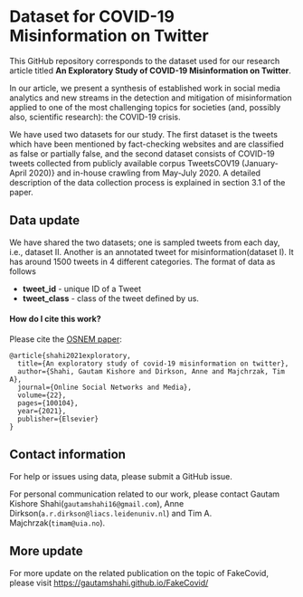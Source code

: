 # Dataset for COVID-19 Misinformation on Twitter

This GitHub repository corresponds to the dataset used for our research article titled **An Exploratory Study of COVID-19 Misinformation on Twitter**.

In our article, we present a synthesis of established work in social media analytics and new streams in the detection and mitigation of misinformation applied to one of the most challenging topics for societies (and, possibly also, scientific research): the COVID-19 crisis.

We have used two datasets for our study. The first dataset is the tweets which have been mentioned by fact-checking websites and are classified as false or partially false, and the second dataset consists of COVID-19 tweets collected from publicly available corpus TweetsCOV19 (January-April 2020)} and in-house crawling from May-July 2020. A detailed description of the data collection process is explained in section 3.1 of the paper.

## Data update
We have shared the two datasets; one is sampled tweets from each day, i.e., dataset II.  Another is an annotated tweet for misinformation(dataset I). It has around 1500 tweets in 4 different categories. The format of data as follows

* **tweet_id** - unique ID of a Tweet
* **tweet_class** - class of the tweet defined by us.


#### How do I cite this work?

Please cite the [OSNEM paper](https://doi.org/10.1016/j.osnem.2020.100104):

```
@article{shahi2021exploratory,
  title={An exploratory study of covid-19 misinformation on twitter},
  author={Shahi, Gautam Kishore and Dirkson, Anne and Majchrzak, Tim A},
  journal={Online Social Networks and Media},
  volume={22},
  pages={100104},
  year={2021},
  publisher={Elsevier}
}
```


## Contact information

For help or issues using data, please submit a GitHub issue.

For personal communication related to our work, please contact Gautam Kishore Shahi(`gautamshahi16@gmail.com`), Anne Dirkson(`a.r.dirkson@liacs.leidenuniv.nl`) and Tim A. Majchrzak(`timam@uia.no`).

## More update
For more update on the related publication on the topic of FakeCovid, please visit https://gautamshahi.github.io/FakeCovid/
